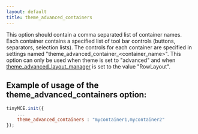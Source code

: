 ```yaml
---
layout: default
title: theme_advanced_containers
---
```


This option should contain a comma separated list of container names. Each container contains a specified list of tool bar controls (buttons, separators, selection lists). The controls for each container are specified in settings named "theme_advanced_container_<container_name>". This option can only be used when theme is set to "advanced" and when [theme_advanced_layout_manager](https://www.tiny.cloud/docs-3x/api/configuration/Configuration3x@theme_advanced_layout_manager) is set to the value "RowLayout".

## Example of usage of the theme_advanced_containers option:

```js
tinyMCE.init({
	...
	theme_advanced_containers : "mycontainer1,mycontainer2"
});
```
